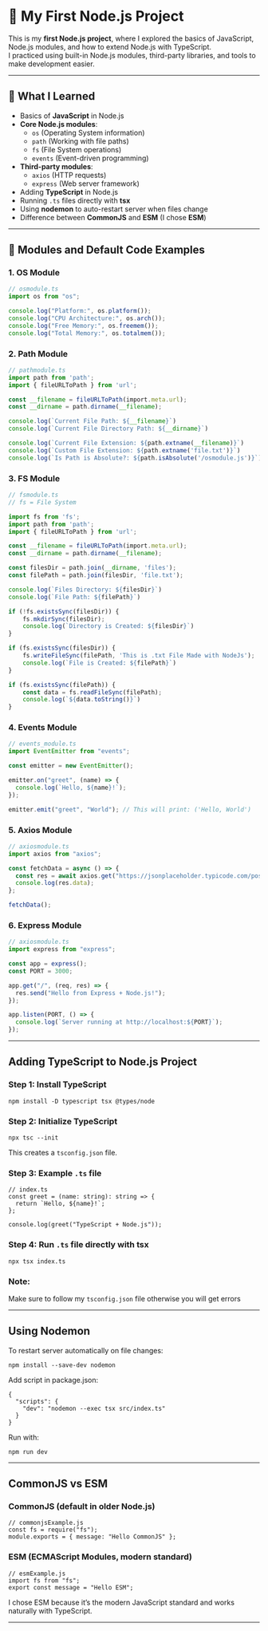 # 🚀 My First Node.js Project

This is my **first Node.js project**, where I explored the basics of JavaScript, Node.js modules, and how to extend Node.js with TypeScript.  
I practiced using built-in Node.js modules, third-party libraries, and tools to make development easier.  

---

## 📘 What I Learned
- Basics of **JavaScript** in Node.js  
- **Core Node.js modules**:  
  - `os` (Operating System information)  
  - `path` (Working with file paths)  
  - `fs` (File System operations)  
  - `events` (Event-driven programming)  
- **Third-party modules**:  
  - `axios` (HTTP requests)  
  - `express` (Web server framework)  
- Adding **TypeScript** in Node.js  
- Running `.ts` files directly with **tsx**  
- Using **nodemon** to auto-restart server when files change  
- Difference between **CommonJS** and **ESM** (I chose **ESM**)  

---

## 📂 Modules and Default Code Examples

### 1. OS Module
```ts
// osmodule.ts
import os from "os";

console.log("Platform:", os.platform());
console.log("CPU Architecture:", os.arch());
console.log("Free Memory:", os.freemem());
console.log("Total Memory:", os.totalmem());

```

### 2. Path Module
```ts
// pathmodule.ts
import path from 'path';
import { fileURLToPath } from 'url';

const __filename = fileURLToPath(import.meta.url);
const __dirname = path.dirname(__filename);

console.log(`Current File Path: ${__filename}`)
console.log(`Current File Directory Path: ${__dirname}`)

console.log(`Current File Extension: ${path.extname(__filename)}`)
console.log(`Custom File Extension: ${path.extname('file.txt')}`)
console.log(`Is Path is Absolute?: ${path.isAbsolute('/osmodule.js')}`)

```

### 3. FS Module
```ts
// fsmodule.ts
// fs = File System

import fs from 'fs';
import path from 'path';
import { fileURLToPath } from 'url';

const __filename = fileURLToPath(import.meta.url);
const __dirname = path.dirname(__filename);

const filesDir = path.join(__dirname, 'files');
const filePath = path.join(filesDir, 'file.txt');

console.log(`Files Directory: ${filesDir}`)
console.log(`File Path: ${filePath}`)

if (!fs.existsSync(filesDir)) {
    fs.mkdirSync(filesDir);
    console.log(`Directory is Created: ${filesDir}`)
}

if (fs.existsSync(filesDir)) {
    fs.writeFileSync(filePath, 'This is .txt File Made with NodeJs');
    console.log(`File is Created: ${filePath}`)
}

if (fs.existsSync(filePath)) {
    const data = fs.readFileSync(filePath);
    console.log(`${data.toString()}`)
}

```

### 4. Events Module
```ts
// events_module.ts
import EventEmitter from "events";

const emitter = new EventEmitter();

emitter.on("greet", (name) => {
  console.log(`Hello, ${name}!`);
});

emitter.emit("greet", "World"); // This will print: ('Hello, World')

```

### 5. Axios Module
```ts
// axiosmodule.ts
import axios from "axios";

const fetchData = async () => {
  const res = await axios.get("https://jsonplaceholder.typicode.com/posts/1");
  console.log(res.data);
};

fetchData();

```

### 6. Express Module
```ts
// axiosmodule.ts
import express from "express";

const app = express();
const PORT = 3000;

app.get("/", (req, res) => {
  res.send("Hello from Express + Node.js!");
});

app.listen(PORT, () => {
  console.log(`Server running at http://localhost:${PORT}`);
});

```

---

## Adding TypeScript to Node.js Project

### Step 1: Install TypeScript

```
npm install -D typescript tsx @types/node
```

### Step 2: Initialize TypeScript

```
npx tsc --init
```
This creates a ```tsconfig.json``` file.

### Step 3: Example ```.ts``` file

```
// index.ts
const greet = (name: string): string => {
  return `Hello, ${name}!`;
};

console.log(greet("TypeScript + Node.js"));
```

### Step 4: Run ```.ts``` file directly with tsx

```
npx tsx index.ts
```

### Note:
Make sure to follow my ```tsconfig.json``` file otherwise you will get errors

---

## Using Nodemon
To restart server automatically on file changes:
```
npm install --save-dev nodemon
```
Add script in package.json:
```
{
  "scripts": {
    "dev": "nodemon --exec tsx src/index.ts"
  }
}
```
Run with:
```
npm run dev
```

---

## CommonJS vs ESM
### CommonJS (default in older Node.js)
```
// commonjsExample.js
const fs = require("fs");
module.exports = { message: "Hello CommonJS" };
```
### ESM (ECMAScript Modules, modern standard)
```
// esmExample.js
import fs from "fs";
export const message = "Hello ESM";
```
I chose ESM because it’s the modern JavaScript standard and works naturally with TypeScript.

---

